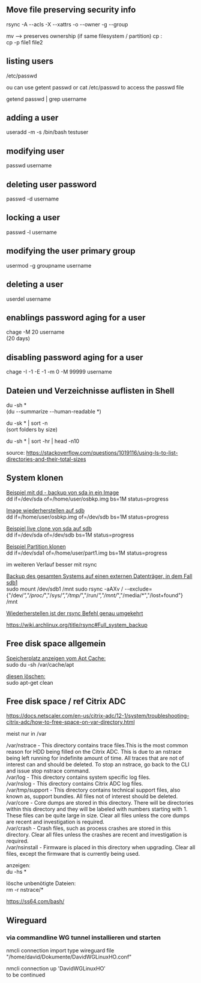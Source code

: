 ## Move file preserving security info  

rsync -A --acls -X --xattrs -o --owner -g --group

mv --> preserves ownership  (if same filesystem / partition)
cp :  
cp -p file1 file2  

## listing users  

/etc/passwd  

ou can use getent passwd or cat /etc/passwd to access the passwd file  

getend passwd | grep username  


## adding a user  

useradd -m -s /bin/bash testuser  

## modifying user  

passwd username  

## deleting user password  

passwd -d username  

## locking a user  

passwd -l username  

## modifying the user primary group  

usermod -g groupname username  

## deleting a user  

userdel username  

## enablings password aging for a user

chage -M 20 username  
(20  days)  

## disabling password aging for a user  

chage -I -1 -E -1 -m 0 -M 99999 username  


## Dateien und Verzeichnisse auflisten in Shell  

du -sh *  
(du --summarize --human-readable *)  

du -sk * | sort -n  
(sort folders by size)  

du -sh * | sort -hr | head -n10  

source: https://stackoverflow.com/questions/1019116/using-ls-to-list-directories-and-their-total-sizes  


## System klonen

<ins>Beispiel mit dd - backup von sda in ein Image</ins>  
dd if=/dev/sda of=/home/user/osbkp.img bs=1M status=progress

<ins>Image wiederherstellen auf sdb</ins>  
dd if=/home/user/osbkp.img of=/dev/sdb bs=1M status=progress

<ins>Beispiel live clone von sda auf sdb</ins>  
dd if=/dev/sda of=/dev/sdb bs=1M status=progress

<ins>Beispiel Partition klonen</ins>  
dd if=/dev/sda1 of=/home/user/part1.img bs=1M status=progress

im weiteren Verlauf besser mit rsync

<ins>Backup des gesamten Systems auf einen externen Datenträger, in dem Fall sdb1</ins>  
sudo mount /dev/sdb1 /mnt
sudo rsync -aAXv / --exclude={"/dev/*","/proc/*","/sys/*","/tmp/*","/run/*","/mnt/*","/media/*","/lost+found"} /mnt


<ins>Wiederherstellen ist der rsync Befehl genau umgekehrt</ins>  

https://wiki.archlinux.org/title/rsync#Full_system_backup


## Free disk space allgemein  

<ins>Speicherplatz anzeigen vom Apt Cache:</ins>  
sudo du -sh /var/cache/apt  

<ins>diesen löschen:</ins>  
sudo apt-get clean  

## Free disk space / ref Citrix ADC  
https://docs.netscaler.com/en-us/citrix-adc/12-1/system/troubleshooting-citrix-adc/how-to-free-space-on-var-directory.html

meist nur in /var  

/var/nstrace - This directory contains trace files.This is the most common reason for HDD being filled on the Citrix ADC. This is due to an nstrace being left running for indefinite amount of time. All traces that are not of interest can and should be deleted. To stop an nstrace, go back to the CLI and issue stop nstrace command.  
/var/log - This directory contains system specific log files.  
/var/nslog - This directory contains Citrix ADC log files.  
/var/tmp/support - This directory contains technical support files, also known as, support bundles. All files not of interest should be deleted.  
/var/core - Core dumps are stored in this directory. There will be directories within this directory and they will be labeled with numbers starting with 1. These files can be quite large in size. Clear all files unless the core dumps are recent and investigation is required.  
/var/crash - Crash files, such as process crashes are stored in this directory. Clear all files unless the crashes are recent and investigation is required.  
/var/nsinstall -  Firmware is placed in this directory when upgrading. Clear all files, except the firmware that is currently being used.  

anzeigen:  
du -hs *  

lösche unbenötigte Dateien:  
rm -r nstrace/*  


https://ss64.com/bash/  


## Wireguard  

### via commandline WG tunnel installieren und starten  

nmcli connection import type wireguard file "/home/david/Dokumente/DavidWGLinuxHO.conf"  

nmcli connection up 'DavidWGLinuxHO'  
to be continued
